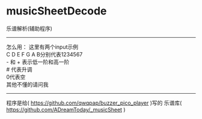 # musicSheetDecode
乐谱解析(辅助程序)

---------------------------

怎么用： 这里有两个input示例<br>
C D E F G A B分别代表1234567<br>
\- 和 + 表示低一阶和高一阶<br>
\# 代表升调<br>
0代表空<br>
其他不懂的请问我<br>

----------------------------

程序是给( https://github.com/qwqpap/buzzer_pico_player )写的
乐谱库( https://github.com/ADreamToday/_musicSheet )
